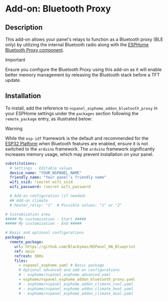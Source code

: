 # Add-on: Bluetooth Proxy

## Description

This add-on allows your panel's relays to function as a Bluetooth proxy (BLE only) by utilizing the internal Bluetooth radio
along with the [ESPHome Bluetooth Proxy component](https://esphome.io/components/bluetooth_proxy.html).

> [!IMPORTANT]
>  Ensure you configure the Bluetooth Proxy using this add-on as it will enable better memory management by releasing the Bluetooth stack before a TFT update.

## Installation

To install, add the reference to `nspanel_esphome_addon_bluetooth_proxy` in your ESPHome settings under the `packages` section
following the `remote_package` entry, as illustrated below:

> [!WARNING]
> While the `esp-idf` framework is the default and recommended for the [ESP32 Platform](#framework-esp-idf) when Bluetooth features are enabled,
> ensure it is not switched to the `arduino` framework. The `arduino` framework significantly increases memory usage, which may prevent installation on your panel.

```yaml
substitutions:
  # Settings - Editable values
  device_name: "YOUR_NSPANEL_NAME"
  friendly_name: "Your panel's friendly name"
  wifi_ssid: !secret wifi_ssid
  wifi_password: !secret wifi_password

  # Add-on configuration (if needed)
  ## Add-on climate
  # heater_relay: "1"  # Possible values: "1" or "2"

# Customization area
##### My customization - Start #####
##### My customization - End #####

# Basic and optional configurations
packages:
  remote_package:
    url: https://github.com/Blackymas/NSPanel_HA_Blueprint
    ref: main
    refresh: 300s
    files:
      - nspanel_esphome.yaml # Basic package
      # Optional advanced and add-on configurations
      # - esphome/nspanel_esphome_advanced.yaml
      - esphome/nspanel_esphome_addon_bluetooth_proxy.yaml
      # - esphome/nspanel_esphome_addon_climate_cool.yaml
      # - esphome/nspanel_esphome_addon_climate_heat.yaml
      # - esphome/nspanel_esphome_addon_climate_dual.yaml
```
